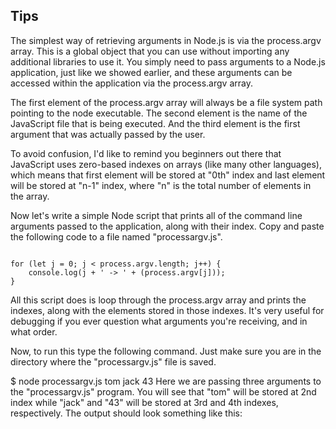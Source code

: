 ## Tips

The simplest way of retrieving arguments in Node.js is via the process.argv array. This is a global object that you can use without importing any additional libraries to use it. You simply need to pass arguments to a Node.js application, just like we showed earlier, and these arguments can be accessed within the application via the process.argv array.

The first element of the process.argv array will always be a file system path pointing to the node executable. The second element is the name of the JavaScript file that is being executed. And the third element is the first argument that was actually passed by the user.

To avoid confusion, I'd like to remind you beginners out there that JavaScript uses zero-based indexes on arrays (like many other languages), which means that first element will be stored at "0th" index and last element will be stored at "n-1" index, where "n" is the total number of elements in the array.

Now let's write a simple Node script that prints all of the command line arguments passed to the application, along with their index. Copy and paste the following code to a file named "processargv.js".

``` 'use strict';

for (let j = 0; j < process.argv.length; j++) {
    console.log(j + ' -> ' + (process.argv[j]));
}

```
All this script does is loop through the process.argv array and prints the indexes, along with the elements stored in those indexes. It's very useful for debugging if you ever question what arguments you're receiving, and in what order.

Now, to run this type the following command. Just make sure you are in the directory where the "processargv.js" file is saved.

$ node processargv.js tom jack 43
Here we are passing three arguments to the "processargv.js" program. You will see that "tom" will be stored at 2nd index while "jack" and "43" will be stored at 3rd and 4th indexes, respectively. The output should look something like this: